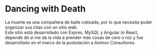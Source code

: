 # Dancing with Death
La muerte es una compañera de baile cotizada, por lo que necesita poder organizar sus citas con un sitio web.  
Este sitio está desarrollado con Expres, MySQL y Angular (o React, depende de si me da la vida a prender más cosas de cero o no) y fue desarrollado en el marco de la postulación a Asimov Consultores.  